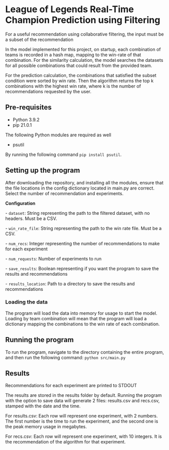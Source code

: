 # League of Legends Real-Time Champion Prediction using Filtering

For a useful recommendation using collaborative filtering, the input must be a subset of the recommendation

In the model implemented for this project, on startup, each combination of teams is recorded in a hash map, mapping to the win-rate of that combination. For the similarity calculation, the model searches the datasets for all possible combinations that could result from the provided team. 

For the prediction calculation, the combinations that satisfied the subset condition were sorted by win rate. Then the algorithm returns the top k combinations with the highest win rate, where k is the number of recommendations requested by the user. 

## Pre-requisites

- Python 3.9.2
- pip 21.0.1

The following Python modules are required as well

- psutil

By running the following command ```pip install psutil```. 

## Setting up the program 

After downloading the repository, and installing all the modules, ensure that the file locations in the config dictionary located in main.py are correct. Select the number of recommendation and experiments.

**Configuration**

 \- ```dataset```:  String representing the path to the filtered dataset, with no headers. Must be a CSV. 

 \- ```win_rate_file```: String representing the path to the win rate file. Must be a CSV.

 \- ```num_recs```: Integer representing the number of recommendations to make for each experiment

\- ```num_requests```: Number of experiments to run

 \- ```save_results```: Boolean representing if you want the program to save the results and recommendations

 \- ```results_location```: Path to a directory to save the results and recommendations

### Loading the data

The program will load the data into memory for usage to start the model. Loading by team combination will mean that the program will load a dictionary mapping the combinations to the win rate of each combination. 

## Running the program

To run the program, navigate to the directory containing the entire program, and then run the following command: ```python src/main.py```

## Results

Recommendations for each experiment are printed to STDOUT

The results are stored in the results folder by default. Running the program with the option to save data will generate 2 files: results.csv and recs.csv, stamped with the date and the time. 

For results.csv: Each row will represent one experiment, with 2 numbers. The first number is the time to run the experiment, and the second one is the peak memory usage in megabytes. 

For recs.csv: Each row will represent one experiment, with 10 integers. It is the recommendation of the algorithm for that experiment.